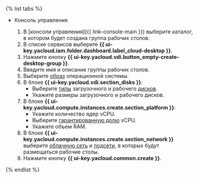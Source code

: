 {% list tabs %}

- Консоль управления

  1. В [консоли управления]({{ link-console-main }}) выберите каталог, в котором будет создана группа рабочих столов.
  1. В списке сервисов выберите **{{ ui-key.yacloud.iam.folder.dashboard.label_cloud-desktop }}**.
  1. Нажмите кнопку **{{ ui-key.yacloud.vdi.button_empty-create-desktop-group }}**.
  1. Введите имя и описание группы рабочих столов.
  1. Выберите [образ](../../cloud-desktop/concepts/images.md) операционной системы.
  1. В блоке **{{ ui-key.yacloud.vdi.section_disks }}**:
      * Выберите [типы](../../compute/concepts/disk.md#disks-types) загрузочного и рабочего [дисков](../../cloud-desktop/concepts/disks.md).
      * Укажите размеры загрузочного и рабочего дисков.
  1. В блоке **{{ ui-key.yacloud.compute.instances.create.section_platform }}**:
      * Укажите количество ядер vCPU.
      * Выберите [гарантированную долю](../../compute/concepts/performance-levels.md) vCPU.
      * Укажите объем RAM.
  1. В блоке **{{ ui-key.yacloud.compute.instances.create.section_network }}** выберите [облачную сеть](../../vpc/concepts/network.md#network) и [подсети](../../vpc/concepts/network.md#subnet), в которых будут размещаться рабочие столы.
  1. Нажмите кнопку **{{ ui-key.yacloud.common.create }}**.

{% endlist %}
